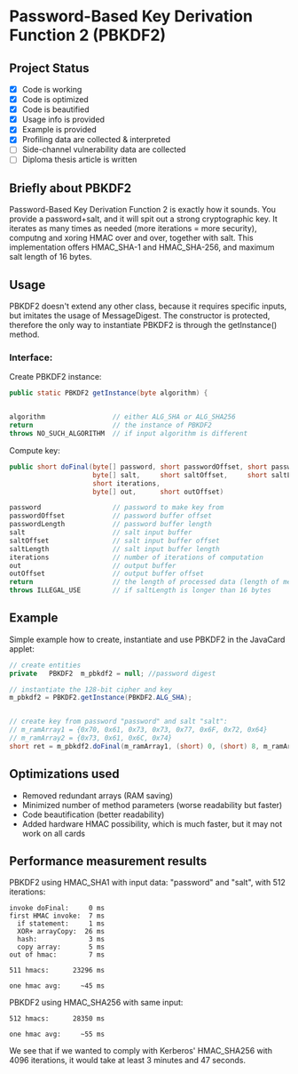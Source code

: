 # Password-Based Key Derivation Function 2 (PBKDF2)

## Project Status
- [x] Code is working
- [x] Code is optimized
- [x] Code is beautified
- [x] Usage info is provided
- [x] Example is provided
- [x] Profiling data are collected & interpreted
- [ ] Side-channel vulnerability data are collected
- [ ] Diploma thesis article is written

## Briefly about PBKDF2
Password-Based Key Derivation Function 2 is exactly how it sounds. You provide a password+salt, and it will spit out a strong cryptographic key.
It iterates as many times as needed (more iterations = more security), computng and xoring HMAC over and over, together with salt.
This implementation offers HMAC_SHA-1 and HMAC_SHA-256, and maximum salt length of 16 bytes.

## Usage
PBKDF2 doesn't extend any other class, because it requires specific inputs, but imitates the usage of MessageDigest.
The constructor is protected, therefore the only way to instantiate PBKDF2 is through the getInstance() method.
### Interface:
Create PBKDF2 instance:
````java
public static PBKDF2 getInstance(byte algorithm) {


algorithm                 // either ALG_SHA or ALG_SHA256
return                    // the instance of PBKDF2
throws NO_SUCH_ALGORITHM  // if input algorithm is different
````
Compute key:
````java
public short doFinal(byte[] password, short passwordOffset, short passwordLength,
                     byte[] salt,     short saltOffset,     short saltLength,
                     short iterations,
                     byte[] out,      short outOffset)

password                  // password to make key from
passwordOffset            // password buffer offset
passwordLength            // password buffer length
salt                      // salt input buffer
saltOffset                // salt input buffer offset
saltLength                // salt input buffer length
iterations                // number of iterations of computation
out                       // output buffer
outOffset                 // output buffer offset
return                    // the length of processed data (length of mesageDigest; 20 for SHA-1, 32 for SHA-256)
throws ILLEGAL_USE        // if saltLength is longer than 16 bytes
````

## Example
Simple example how to create, instantiate and use PBKDF2 in the JavaCard applet:
```` java
// create entities
private   PBKDF2  m_pbkdf2 = null; //password digest

// instantiate the 128-bit cipher and key
m_pbkdf2 = PBKDF2.getInstance(PBKDF2.ALG_SHA);


// create key from password "password" and salt "salt": 
// m_ramArray1 = {0x70, 0x61, 0x73, 0x73, 0x77, 0x6F, 0x72, 0x64}
// m_ramArray2 = {0x73, 0x61, 0x6C, 0x74}
short ret = m_pbkdf2.doFinal(m_ramArray1, (short) 0, (short) 8, m_ramArray2, (short) 0, (short) 4, (short) 1, m_ramArray3, (short) 0);
````

## Optimizations used
* Removed redundant arrays (RAM saving)
* Minimized number of method parameters (worse readability but faster)
* Code beautification (better readability)
* Added hardware HMAC possibility, which is much faster, but it may not work on all cards

## Performance measurement results
PBKDF2 using HMAC_SHA1 with input data: "password" and "salt", with 512 iterations:
```
invoke doFinal:     0 ms
first HMAC invoke:  7 ms
  if statement:     1 ms
  XOR+ arrayCopy:  26 ms
  hash:             3 ms
  copy array:       5 ms
out of hmac:        7 ms

511 hmacs:      23296 ms

one hmac avg:     ~45 ms
```
PBKDF2 using HMAC_SHA256 with same input:
```
512 hmacs:      28350 ms

one hmac avg:     ~55 ms
```
We see that if we wanted to comply with Kerberos' HMAC_SHA256 with 4096 iterations, it would take at least 3 minutes and 47 seconds.
